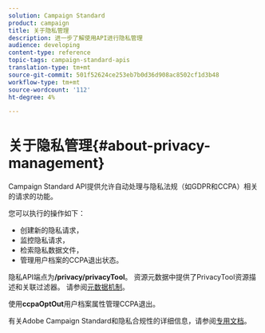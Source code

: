 ```yaml
---
solution: Campaign Standard
product: campaign
title: 关于隐私管理
description: 进一步了解使用API进行隐私管理
audience: developing
content-type: reference
topic-tags: campaign-standard-apis
translation-type: tm+mt
source-git-commit: 501f52624ce253eb7b0d36d908ac8502cf1d3b48
workflow-type: tm+mt
source-wordcount: '112'
ht-degree: 4%

---
```



# 关于隐私管理{#about-privacy-management}

Campaign Standard API提供允许自动处理与隐私法规（如GDPR和CCPA）相关的请求的功能。

您可以执行的操作如下：

* 创建新的隐私请求，
* 监控隐私请求，
* 检索隐私数据文件，
* 管理用户档案的CCPA退出状态。

隐私API端点为&#x200B;**/privacy/privacyTool**。 资源元数据中提供了PrivacyTool资源描述和关联过滤器。 请参阅[元数据机制](../../api/using/metadata-mechanism.md)。

使用&#x200B;**ccpaOptOut**&#x200B;用户档案属性管理CCPA退出。

有关Adobe Campaign Standard和隐私合规性的详细信息，请参阅[专用文档](https://helpx.adobe.com/cn/campaign/kb/acs-privacy.html)。
